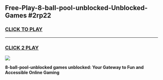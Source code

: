 
## Free-Play-8-ball-pool-unblocked-Unblocked-Games #2rp22
<h3>
<a href="https://news.freeplayer.one?title=8-ball-pool-unblocked&ref=8M">CLICK TO PLAY</a></h3>
<hr>

<h3>
<a href="https://news.freeplayer.one?title=8-ball-pool-unblocked&ref=8M">CLICK 2 PLAY</a>
  
</h3>

<a href="https://news.freeplayer.one?title=8-ball-pool-unblocked&ref=8M"><img src="https://clearcache.store/games.png"></a>


**8-ball-pool-unblocked games unblocked: Your Gateway to Fun and Accessible Online Gaming**

